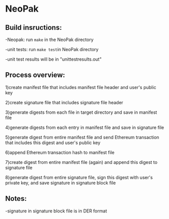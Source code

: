 # NeoPak

## Build insructions:

-Neopak: run ```make``` in the NeoPak directory

-unit tests: run ```make test```in NeoPak directory

-unit test results will be in "unittestresults.out"

## Process overview:

1)create manifest file that includes manifest file header and user's public key

2)create signature file that includes signature file header

3)generate digests from each file in target directory and save in manifest file

4)generate digests from each entry in manifest file and save in signature file

5)generate digest from entire manifest file and send Ethereum transaction that includes this digest and user's public key

6)append Ethereum transaction hash to manifest file

7)create digest from entire manifest file (again) and append this digest to signature file

8)generate digest from entire signature file, sign this digest with user's private key, and save signature in signature block file

## Notes:

-signature in signature block file is in DER format
